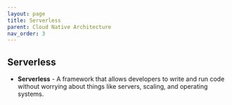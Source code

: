 ```yaml
---
layout: page
title: Serverless
parent: Cloud Native Architecture
nav_order: 3
---
```


## Serverless

- **Serverless** - A framework that allows developers to write and run code without worrying about things like servers, scaling, and operating systems.
